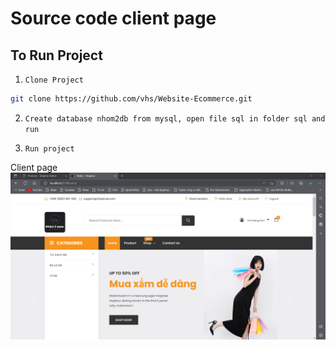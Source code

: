 # Source code client page

## To Run Project
1. `Clone Project`
```sh
git clone https://github.com/vhs/Website-Ecommerce.git
```
2. `Create database nhom2db from mysql, open file sql in folder sql and run`

3. `Run project`

Client page
![Alt Text](https://github.com/vhs24/Website-Ecommerce/blob/main/sql/HomePage.png)
